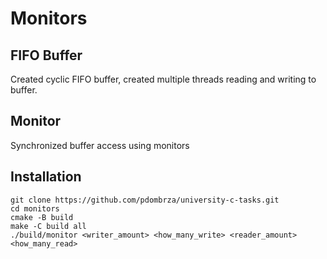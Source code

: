 # Monitors
## FIFO Buffer
Created cyclic FIFO buffer, created multiple threads
reading and writing to buffer.
## Monitor
Synchronized buffer access using monitors
## Installation
```shell
git clone https://github.com/pdombrza/university-c-tasks.git
cd monitors
cmake -B build
make -C build all
./build/monitor <writer_amount> <how_many_write> <reader_amount> <how_many_read>
```
